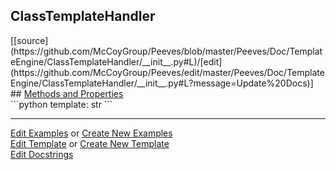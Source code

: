 ## <a id="Peeves.Doc.TemplateEngine.ClassTemplateHandler">ClassTemplateHandler</a> 

<div class="docs-source-link" markdown="1">
[[source](https://github.com/McCoyGroup/Peeves/blob/master/Peeves/Doc/TemplateEngine/ClassTemplateHandler/__init__.py#L)/[edit](https://github.com/McCoyGroup/Peeves/edit/master/Peeves/Doc/TemplateEngine/ClassTemplateHandler/__init__.py#L?message=Update%20Docs)]
</div>









<div class="collapsible-section">
 <div class="collapsible-section collapsible-section-header" markdown="1">
## <a class="collapse-link" data-toggle="collapse" href="#methods" markdown="1"> Methods and Properties</a> <a class="float-right" data-toggle="collapse" href="#methods"><i class="fa fa-chevron-down"></i></a>
 </div>
 <div class="collapsible-section collapsible-section-body collapse " id="methods" markdown="1">
 ```python
template: str
```

 </div>
</div>











---

[Edit Examples](https://github.com/McCoyGroup/Peeves/edit/gh-pages/ci/examples/Peeves/Doc/TemplateEngine/ClassTemplateHandler.md) or 
[Create New Examples](https://github.com/McCoyGroup/Peeves/new/gh-pages/?filename=ci/examples/Peeves/Doc/TemplateEngine/ClassTemplateHandler.md) <br/>
[Edit Template](https://github.com/McCoyGroup/Peeves/edit/gh-pages/ci/docs/Peeves/Doc/TemplateEngine/ClassTemplateHandler.md) or 
[Create New Template](https://github.com/McCoyGroup/Peeves/new/gh-pages/?filename=ci/docs/templates/Peeves/Doc/TemplateEngine/ClassTemplateHandler.md) <br/>
[Edit Docstrings](https://github.com/McCoyGroup/Peeves/edit/master/Peeves/Doc/TemplateEngine/ClassTemplateHandler/__init__.py#L?message=Update%20Docs)